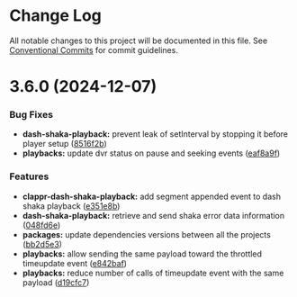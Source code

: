 # Change Log

All notable changes to this project will be documented in this file.
See [Conventional Commits](https://conventionalcommits.org) for commit guidelines.

# 3.6.0 (2024-12-07)


### Bug Fixes

* **dash-shaka-playback:** prevent leak of setInterval by stopping it before player setup ([8516f2b](https://github.com/clappr/dash-shaka-playback/commit/8516f2bfab535e45dd1928d41c5f684f41997b5e))
* **playbacks:** update dvr status on pause and seeking events ([eaf8a9f](https://github.com/clappr/dash-shaka-playback/commit/eaf8a9fda16189aaa30324f7f3e566791209da99))


### Features

* **clappr-dash-shaka-playback:** add segment appended event to dash shaka playback ([e351e8b](https://github.com/clappr/dash-shaka-playback/commit/e351e8b4fa17ff6095df81370aa9d39beb45e3a4))
* **dash-shaka-playback:** retrieve and send shaka error data information ([048fd6e](https://github.com/clappr/dash-shaka-playback/commit/048fd6ef313592f99e087d6c9f7f45bd5038287d))
* **packages:** update dependencies versions between all the projects ([bb2d5e3](https://github.com/clappr/dash-shaka-playback/commit/bb2d5e3d8df5190cf4eff9f85f5b91c801998a96))
* **playbacks:** allow sending the same payload toward the throttled timeupdate event ([e842baf](https://github.com/clappr/dash-shaka-playback/commit/e842bafac433e1b22f5d0a0c0fba2bf180d02655))
* **playbacks:** reduce number of calls of timeupdate event with the same payload ([d19cfc7](https://github.com/clappr/dash-shaka-playback/commit/d19cfc761ae26c274868e922c48126e1b2fb4615))
